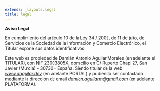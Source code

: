 ```yaml
---
extends: _layouts.legal
title: legal
---
```



**Aviso Legal**

En cumplimiento del artículo 10 de la Ley 34 / 2002, de 11 de julio, de Servicios de la Sociedad de la Información y Comercio Electrónico, el Titular expone sus datos identificativos.

Este web es propiedad de Damián Antonio Aguilar Morales (en adelante el TITULAR), con NIF 23003805X, domicilio en C/ Ruperto Chapi 27, San Javier (Murcia) - 30730 - España. Siendo titular de la web *www.daguilar.dev* (en adelante PORTAL) y pudiendo ser contactado mediante la dirección de email *damian.aguilarm@gmail.com* (en adelante PLATAFORMA).
